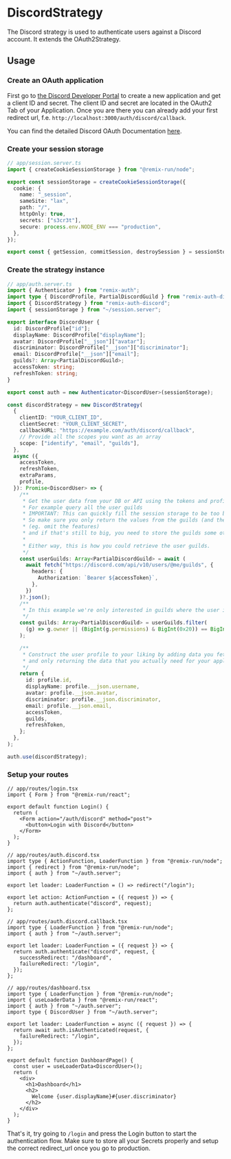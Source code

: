 # DiscordStrategy

The Discord strategy is used to authenticate users against a Discord account. It extends the OAuth2Strategy.

## Usage

### Create an OAuth application

First go to [the Discord Developer Portal](https://discord.com/developers/applications) to create a new application and get a client ID and secret. The client ID and secret are located in the OAuth2 Tab of your Application. Once you are there you can already add your first redirect url, f.e. `http://localhost:3000/auth/discord/callback`.

You can find the detailed Discord OAuth Documentation [here](https://discord.com/developers/docs/topics/oauth2#oauth2).

### Create your session storage

```ts
// app/session.server.ts
import { createCookieSessionStorage } from "@remix-run/node";

export const sessionStorage = createCookieSessionStorage({
  cookie: {
    name: "_session",
    sameSite: "lax",
    path: "/",
    httpOnly: true,
    secrets: ["s3cr3t"],
    secure: process.env.NODE_ENV === "production",
  },
});

export const { getSession, commitSession, destroySession } = sessionStorage;
```

### Create the strategy instance

```ts
// app/auth.server.ts
import { Authenticator } from "remix-auth";
import type { DiscordProfile, PartialDiscordGuild } from "remix-auth-discord";
import { DiscordStrategy } from "remix-auth-discord";
import { sessionStorage } from "~/session.server";

export interface DiscordUser {
  id: DiscordProfile["id"];
  displayName: DiscordProfile["displayName"];
  avatar: DiscordProfile["__json"]["avatar"];
  discriminator: DiscordProfile["__json"]["discriminator"];
  email: DiscordProfile["__json"]["email"];
  guilds?: Array<PartialDiscordGuild>;
  accessToken: string;
  refreshToken: string;
}

export const auth = new Authenticator<DiscordUser>(sessionStorage);

const discordStrategy = new DiscordStrategy(
  {
    clientID: "YOUR_CLIENT_ID",
    clientSecret: "YOUR_CLIENT_SECRET",
    callbackURL: "https://example.com/auth/discord/callback",
    // Provide all the scopes you want as an array
    scope: ["identify", "email", "guilds"],
  },
  async ({
    accessToken,
    refreshToken,
    extraParams,
    profile,
  }): Promise<DiscordUser> => {
    /**
     * Get the user data from your DB or API using the tokens and profile
     * For example query all the user guilds
     * IMPORTANT: This can quickly fill the session storage to be too big.
     * So make sure you only return the values from the guilds (and the guilds) you actually need
     * (eg. omit the features)
     * and if that's still to big, you need to store the guilds some other way. (Your own DB)
     *
     * Either way, this is how you could retrieve the user guilds.
     */
    const userGuilds: Array<PartialDiscordGuild> = await (
      await fetch("https://discord.com/api/v10/users/@me/guilds", {
        headers: {
          Authorization: `Bearer ${accessToken}`,
        },
      })
    )?.json();
    /**
     * In this example we're only interested in guilds where the user is either the owner or has the `MANAGE_GUILD` permission (This check includes the `ADMINISTRATOR` permission)
     */
    const guilds: Array<PartialDiscordGuild> = userGuilds.filter(
      (g) => g.owner || (BigInt(g.permissions) & BigInt(0x20)) == BigInt(0x20),
    );

    /**
     * Construct the user profile to your liking by adding data you fetched etc.
     * and only returning the data that you actually need for your application.
     */
    return {
      id: profile.id,
      displayName: profile.__json.username,
      avatar: profile.__json.avatar,
      discriminator: profile.__json.discriminator,
      email: profile.__json.email,
      accessToken,
      guilds,
      refreshToken,
    };
  },
);

auth.use(discordStrategy);
```

### Setup your routes

```tsx
// app/routes/login.tsx
import { Form } from "@remix-run/react";

export default function Login() {
  return (
    <Form action="/auth/discord" method="post">
      <button>Login with Discord</button>
    </Form>
  );
}
```

```tsx
// app/routes/auth.discord.tsx
import type { ActionFunction, LoaderFunction } from "@remix-run/node";
import { redirect } from "@remix-run/node";
import { auth } from "~/auth.server";

export let loader: LoaderFunction = () => redirect("/login");

export let action: ActionFunction = ({ request }) => {
  return auth.authenticate("discord", request);
};
```

```tsx
// app/routes/auth.discord.callback.tsx
import type { LoaderFunction } from "@remix-run/node";
import { auth } from "~/auth.server";

export let loader: LoaderFunction = ({ request }) => {
  return auth.authenticate("discord", request, {
    successRedirect: "/dashboard",
    failureRedirect: "/login",
  });
};
```

```tsx
// app/routes/dashboard.tsx
import type { LoaderFunction } from "@remix-run/node";
import { useLoaderData } from "@remix-run/react";
import { auth } from "~/auth.server";
import type { DiscordUser } from "~/auth.server";

export let loader: LoaderFunction = async ({ request }) => {
  return await auth.isAuthenticated(request, {
    failureRedirect: "/login",
  });
};

export default function DashboardPage() {
  const user = useLoaderData<DiscordUser>();
  return (
    <div>
      <h1>Dashboard</h1>
      <h2>
        Welcome {user.displayName}#{user.discriminator}
      </h2>
    </div>
  );
}
```

That's it, try going to `/login` and press the Login button to start the authentication flow. Make sure to store all your Secrets properly and setup the correct redirect_url once you go to production.
